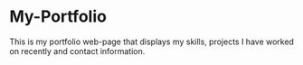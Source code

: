 # My-Portfolio
This is my portfolio web-page that displays my skills, projects I have worked on recently and contact information.
